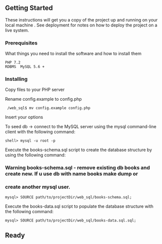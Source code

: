 
## Getting Started

These instructions will get you a copy of the project up and running on your local machine . See deployment for notes on how to deploy the project on a live system.

### Prerequisites

What things you need to install the software and how to install them

```
PHP 7.2
RDBMS  MySQL 5.6 + 
```

### Installing

Copy files to your  PHP server 

Rename config.example  to  config.php

```
 /web_sql$ mv config.example config.php

```
Insert your options 

To seed db -> connect to the MySQL server using the mysql command-line client with the following command:  
```
shell> mysql -u root -p
```

Execute the books-schema.sql script to create the database structure by using the following command: 
### Warning books-schema.sql -  remove  existing db books and create new. If u use db with name  books make dump or 
### create another  mysql user.

```
mysql> SOURCE path/to/projectDir/web_sql/books-schema.sql;
```

Execute the books-data.sql script to populate the database structure with the following command: 
```
mysql> SOURCE path/to/projectDir/web_sql/books-data.sql.sql;
```


## Ready  

